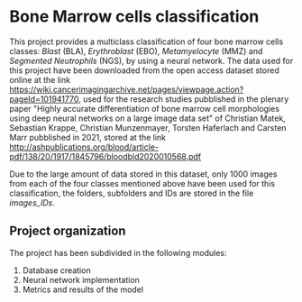# Bone Marrow cells classification
This project provides a multiclass classification of four bone marrow cells classes: *Blast* (BLA), *Erythroblast* (EBO), *Metamyelocyte* (MMZ) and *Segmented Neutrophils* (NGS), by using a neural network.
The data used for this project have been downloaded from the open access dataset stored online at the link https://wiki.cancerimagingarchive.net/pages/viewpage.action?pageId=101941770, used for the research studies pubblished in the plenary paper "Highly accurate differentiation of bone marrow cell morphologies using deep neural networks on a large image data set" of Christian Matek, Sebastian Krappe, Christian Munzenmayer, Torsten Haferlach and Carsten Marr pubblished in 2021, stored at the link http://ashpublications.org/blood/article-pdf/138/20/1917/1845796/bloodbld2020010568.pdf 


Due to the large amount of data stored in this dataset, only 1000 images from each of the four classes mentioned above have been used for this classification, the folders, subfolders and IDs are stored in the file *images_IDs*.
## Project organization
The project has been subdivided in the following modules:
1. Database creation
2. Neural network implementation
3. Metrics and results of the model





